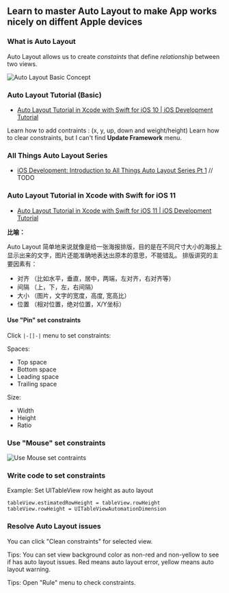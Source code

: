 ## Learn to master Auto Layout to make App works nicely on diffent Apple devices

### What is Auto Layout

Auto Layout allows us to create *constaints* that define *relationship* between two views.

![Auto Layout Basic Concept](http://wx2.sinaimg.cn/mw690/006RF1rrgy1fizv6u3hr0j30yo0nywnm.jpg)

### Auto Layout Tutorial (Basic)

* [Auto Layout Tutorial in Xcode with Swift for iOS 10 | iOS Development Tutorial](https://www.youtube.com/watch?v=R0PrgE_PKSg)

Learn how to add contraints : (x, y, up, down and weight/height)
Learn how to clear constraints, but I can't find **Update Framework** menu.

### All Things Auto Layout Series

* [iOS Development: Introduction to All Things Auto Layout Series Pt 1](https://www.youtube.com/watch?v=1NomEvSFaVU&list=PLHmNdpdzx21GwEzSt4LNdlUAyQIchiWi7) // TODO


### Auto Layout Tutorial in Xcode with Swift for iOS 11

* [Auto Layout Tutorial in Xcode with Swift for iOS 11 | iOS Development Tutorial](https://www.youtube.com/watch?v=synofzEkUfU#t=8.607561)

**比喻：**

Auto Layout 简单地来说就像是给一张海报排版，目的是在不同尺寸大小的海报上显示出来的文字，图片还能准确地表达出原本的意思，不能错乱。
排版讲究的主要因素有：

* 对齐 （比如水平，垂直，居中，两端，左对齐，右对齐等）
* 间隔 （上，下，左，右间隔）
* 大小 （图片，文字的宽度，高度, 宽高比）
* 位置 （相对位置，绝对位置，X/Y坐标）

#### Use "Pin" set constraints

Click `|-[]-|` menu to set constraints:

Spaces:

* Top space
* Bottom space
* Leading space
* Trailing space

Size:

* Width
* Height
* Ratio


### Use "Mouse" set constraints

![Use Mouse set contraints](http://wx2.sinaimg.cn/mw690/006RF1rrgy1fj0zfopcqpj3140140n12.jpg)

### Write code to set constraints

Example:
Set UITableView row height as auto layout
```
tableView.estimatedRowHeight = tableView.rowHeight
tableView.rowHeight = UITableViewAutomationDimension
```

### Resolve Auto Layout issues

You can click "Clean constraints" for selected view.

Tips: You can set view background color as non-red and non-yellow to see if has auto layout issues. Red means auto layout error, yellow means auto layout warning.

Tips: Open "Rule" menu to check constraints.


